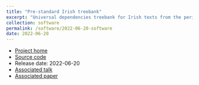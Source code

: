 ```yaml
---
title: "Pre-standard Irish treebank"
excerpt: "Universal dependencies treebank for Irish texts from the period 1600 to 1950"
collection: software
permalink: /software/2022-06-20-software
date: 2022-06-20
---
```


* [Project home](https://universaldependencies.org/treebanks/ga_cadhan/index.html)
* [Source code](https://github.com/UniversalDependencies/UD_Irish-Cadhan)
* Release date: 2022-06-20
* [Associated talk](/talks/2022-06-20-talk)
* [Associated paper](/publication/2022-06-20-diachronic-parsing)
